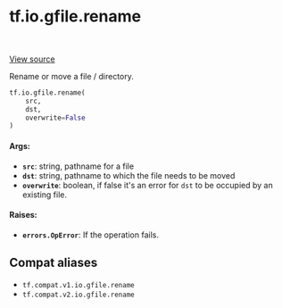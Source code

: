 <div itemscope itemtype="http://developers.google.com/ReferenceObject">
<meta itemprop="name" content="tf.io.gfile.rename" />
<meta itemprop="path" content="Stable" />
</div>

# tf.io.gfile.rename

<!-- Insert buttons and diff -->

<table class="tfo-notebook-buttons tfo-api" align="left">
</table>

<a target="_blank" href="/code/stable/tensorflow/python/lib/io/file_io.py">View source</a>



Rename or move a file / directory.

``` python
tf.io.gfile.rename(
    src,
    dst,
    overwrite=False
)
```



<!-- Placeholder for "Used in" -->


#### Args:


* <b>`src`</b>: string, pathname for a file
* <b>`dst`</b>: string, pathname to which the file needs to be moved
* <b>`overwrite`</b>: boolean, if false it's an error for `dst` to be occupied by an
  existing file.


#### Raises:


* <b>`errors.OpError`</b>: If the operation fails.

## Compat aliases

* `tf.compat.v1.io.gfile.rename`
* `tf.compat.v2.io.gfile.rename`

